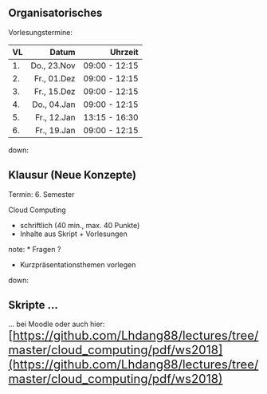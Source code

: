 ## Organisatorisches

Vorlesungstermine:

|VL|Datum|Uhrzeit|
|:----|----:|----:|
|1.|Do., 23.Nov|09:00 - 12:15|
|2.|Fr., 01.Dez|09:00 - 12:15|
|3.|Fr., 15.Dez|09:00 - 12:15|
|4.|Do., 04.Jan|09:00 - 12:15|
|5.|Fr., 12.Jan|13:15 - 16:30|
|6.|Fr., 19.Jan|09:00 - 12:15|

down:

## Klausur (Neue Konzepte)

Termin: 6. Semester

Cloud Computing

* schriftlich (40 min., max. 40 Punkte)
* Inhalte aus Skript + Vorlesungen


note: * Fragen ?
* Kurzpräsentationsthemen vorlegen

down:

## Skripte ...

... bei Moodle oder auch hier:
<font size="5">
[https://github.com/Lhdang88/lectures/tree/master/cloud_computing/pdf/ws2018](https://github.com/Lhdang88/lectures/tree/master/cloud_computing/pdf/ws2018)</font>
